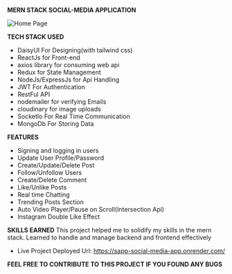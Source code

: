 **MERN STACK SOCIAL-MEDIA APPLICATION**

![Home Page](https://drive.google.com/uc?export=view&id=1BovfF_LNvvkfxoAXQtZGxB2P7Gdx4kJt)

**TECH STACK USED**
- DaisyUI For Designing(with tailwind css)
- ReactJs for Front-end
- axios library for consuming web api
- Redux for State Management
- NodeJs/ExpressJs for Api Handling
- JWT For Authentication
- RestFul API
- nodemailer for verifying Emails
- cloudinary for image uploads
- SocketIo For Real Time Communication
- MongoDb For Storing Data

**FEATURES**
- Signing and logging in users
- Update User Profile/Password
- Create/Update/Delete Post
- Follow/Unfollow Users
- Create/Delete Comment
- Like/Unlike Posts
- Real time Chatting
- Trending Posts Section
- Auto Video Player/Pause on Scroll(Intersection Api)
- Instagram Double Like Effect


**SKILLS EARNED**
This project helped me to solidify my skills in the mern stack. Learned to handle and manage backend
and frontend effectively

- Live Project Deployed Url: https://sapp-social-media-app.onrender.com/

**FEEL FREE TO CONTRIBUTE TO THIS PROJECT IF YOU FOUND ANY BUGS**
